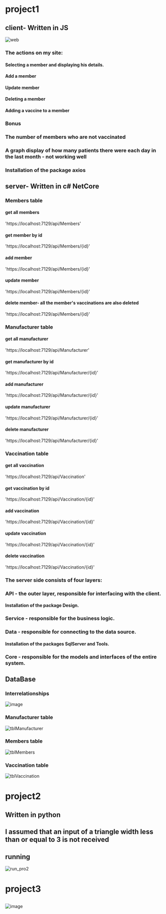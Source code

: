 # project1
## client- Written in JS
![web](https://github.com/estiHaker/Hadasim/assets/144729995/9d4141d6-e4e9-4e2e-bb48-6020fb913dc9)
### The actions on my site:
#### Selecting a member and displaying his details.
#### Add a member
#### Update member
#### Deleting a member
#### Adding a vaccine to a member
### Bonus
### The number of members who are not vaccinated
### A graph display of how many patients there were each day in the last month - not working well

### Installation of the package axios

## server- Written in c# NetCore
### Members table
#### get all members
'https://localhost:7129/api/Members'
#### get member by id
'https://localhost:7129/api/Members/{id}'
#### add member
'https://localhost:7129/api/Members/{id}'
#### update member
'https://localhost:7129/api/Members/{id}'
#### delete member- all the member's vaccinations are also deleted
'https://localhost:7129/api/Members/{id}'

### Manufacturer table
#### get all manufacturer
'https://localhost:7129/api/Manufacturer'
#### get manufacturer by id
'https://localhost:7129/api/Manufacturer/{id}'
#### add manufacturer
'https://localhost:7129/api/Manufacturer/{id}'
#### update manufacturer
'https://localhost:7129/api/Manufacturer/{id}'
#### delete manufacturer
'https://localhost:7129/api/Manufacturer/{id}'

### Vaccination table
#### get all vaccination
'https://localhost:7129/api/Vaccination'
#### get vaccination by id
'https://localhost:7129/api/Vaccination/{id}'
#### add vaccination
'https://localhost:7129/api/Vaccination/{id}'
#### update vaccination
'https://localhost:7129/api/Vaccination/{id}'
#### delete vaccination
'https://localhost:7129/api/Vaccination/{id}'

### The server side consists of four layers:
### API - the outer layer, responsible for interfacing with the client.
#### Installation of the package Design.
### Service - responsible for the business logic.
### Data - responsible for connecting to the data source.
#### Installation of the packages SqlServer and Tools.
### Core - responsible for the models and interfaces of the entire system.


## DataBase
### Interrelationships
![image](https://github.com/estiHaker/Hadasim/assets/144729995/28ab25d1-b801-4d40-997e-8e9ffa39ca81)
### Manufacturer table
![tblManufacturer](https://github.com/estiHaker/Hadasim/assets/144729995/81c52ada-d509-41ca-ab2c-618f07c59b7d)
### Members table
![tblMembers](https://github.com/estiHaker/Hadasim/assets/144729995/d16cb662-d5f3-4495-bf47-2f324c05a98a)
### Vaccination table
![tblVaccination](https://github.com/estiHaker/Hadasim/assets/144729995/09368052-d577-4872-8435-e27bb9ebbfec)

# project2
## Written in python
## I assumed that an input of a triangle width less than or equal to 3 is not received
## running
![run_pro2](https://github.com/estiHaker/Hadasim/assets/144729995/a5ca25b0-51b4-483f-adb5-1c4b175967c4)
# project3
##
![image](https://github.com/estiHaker/Hadasim/assets/144729995/7516161d-f54d-49e0-9203-71f17f586a69)

